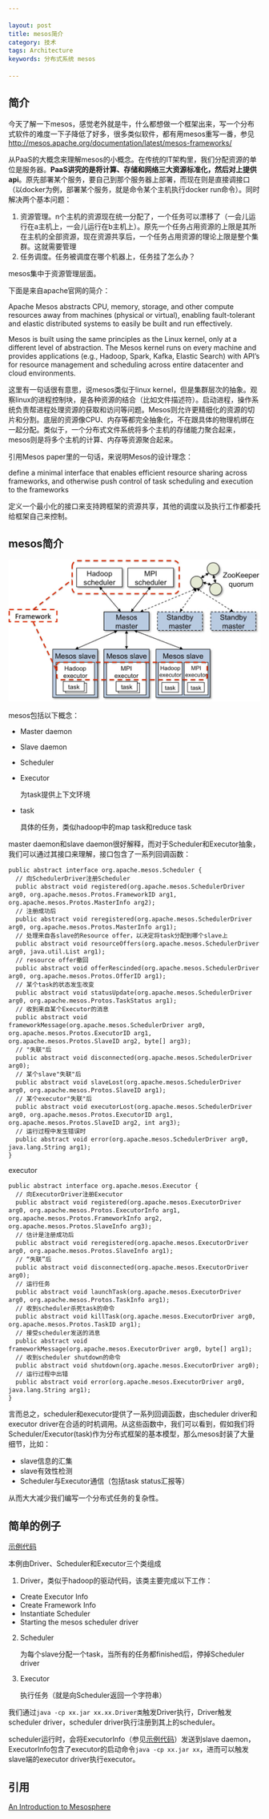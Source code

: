 ```yaml
---

layout: post
title: mesos简介
category: 技术
tags: Architecture
keywords: 分布式系统 mesos

---
```


## 简介

今天了解一下mesos，感觉老外就是牛，什么都想做一个框架出来，写一个分布式软件的难度一下子降低了好多，很多类似软件，都有用mesos重写一番，参见[http://mesos.apache.org/documentation/latest/mesos-frameworks/ ][]

从PaaS的大概念来理解mesos的小概念。在传统的IT架构里，我们分配资源的单位是服务器。**PaaS讲究的是将计算、存储和网络三大资源标准化，然后对上提供api**。原先部署某个服务，要自己到那个服务器上部署，而现在则是直接调接口（以docker为例，部署某个服务，就是命令某个主机执行docker run命令）。同时解决两个基本问题：

1. 资源管理。n个主机的资源现在统一分配了，一个任务可以漂移了（一会儿运行在a主机上，一会儿运行在b主机上）。原先一个任务占用资源的上限是其所在主机的全部资源，现在资源共享后，一个任务占用资源的理论上限是整个集群。这就需要管理
2. 任务调度。任务被调度在哪个机器上，任务挂了怎么办？

mesos集中于资源管理层面。

下面是来自apache官网的简介：

Apache Mesos abstracts CPU, memory, storage, and other compute resources away from machines (physical or virtual), enabling fault-tolerant and elastic distributed systems to easily be built and run effectively.

Mesos is built using the same principles as the Linux kernel, only at a different level of abstraction. The Mesos kernel runs on every machine and provides applications (e.g., Hadoop, Spark, Kafka, Elastic Search) with API’s for resource management and scheduling across entire datacenter and cloud environments.

这里有一句话很有意思，说mesos类似于linux kernel，但是集群层次的抽象。观察linux的进程控制块，是各种资源的结合（比如文件描述符）。启动进程，操作系统负责帮进程处理资源的获取和访问等问题。Mesos则允许更精细化的资源的切片和分割。底层的资源像CPU、内存等都完全抽象化，不在跟具体的物理机绑在一起分配。类似于，一个分布式文件系统将多个主机的存储能力聚合起来，mesos则是将多个主机的计算、内存等资源聚合起来。

引用Mesos paper里的一句话，来说明Mesos的设计理念：

define a minimal interface that enables efficient resource sharing across frameworks, and otherwise push control of task scheduling and execution to the frameworks

定义一个最小化的接口来支持跨框架的资源共享，其他的调度以及执行工作都委托给框架自己来控制。


## mesos简介

![Alt text](/public/upload/architecture/mesos.jpg)


mesos包括以下概念：

- Master daemon
- Slave daemon
- Scheduler 
- Executor    

    为task提供上下文环境
- task        

    具体的任务，类似hadoop中的map task和reduce task


master daemon和slave daemon很好解释，而对于Scheduler和Executor抽象，我们可以通过其接口来理解，接口包含了一系列回调函数：


    public abstract interface org.apache.mesos.Scheduler {
      // 向SchedulerDriver注册Scheduler
      public abstract void registered(org.apache.mesos.SchedulerDriver arg0, org.apache.mesos.Protos.FrameworkID arg1, org.apache.mesos.Protos.MasterInfo arg2);
      // 注册成功后
      public abstract void reregistered(org.apache.mesos.SchedulerDriver arg0, org.apache.mesos.Protos.MasterInfo arg1);
      // 处理来自各slave的Resource offer，以决定将task分配到哪个slave上
      public abstract void resourceOffers(org.apache.mesos.SchedulerDriver arg0, java.util.List arg1);
      // resource offer撤回
      public abstract void offerRescinded(org.apache.mesos.SchedulerDriver arg0, org.apache.mesos.Protos.OfferID arg1);
      // 某个task的状态发生改变
      public abstract void statusUpdate(org.apache.mesos.SchedulerDriver arg0, org.apache.mesos.Protos.TaskStatus arg1);
      // 收到来自某个Executor的消息
      public abstract void frameworkMessage(org.apache.mesos.SchedulerDriver arg0, org.apache.mesos.Protos.ExecutorID arg1, org.apache.mesos.Protos.SlaveID arg2, byte[] arg3);
      // "失联"后
      public abstract void disconnected(org.apache.mesos.SchedulerDriver arg0);
      // 某个slave"失联"后
      public abstract void slaveLost(org.apache.mesos.SchedulerDriver arg0, org.apache.mesos.Protos.SlaveID arg1);
      // 某个executor"失联"后
      public abstract void executorLost(org.apache.mesos.SchedulerDriver arg0, org.apache.mesos.Protos.ExecutorID arg1, org.apache.mesos.Protos.SlaveID arg2, int arg3);
      // 运行过程中发生错误时
      public abstract void error(org.apache.mesos.SchedulerDriver arg0, java.lang.String arg1);
    }

executor

    public abstract interface org.apache.mesos.Executor {
      // 向ExecutorDriver注册Executor
      public abstract void registered(org.apache.mesos.ExecutorDriver arg0, org.apache.mesos.Protos.ExecutorInfo arg1, org.apache.mesos.Protos.FrameworkInfo arg2, org.apache.mesos.Protos.SlaveInfo arg3);
      // 估计是注册成功后
      public abstract void reregistered(org.apache.mesos.ExecutorDriver arg0, org.apache.mesos.Protos.SlaveInfo arg1);
      // “失联”后
      public abstract void disconnected(org.apache.mesos.ExecutorDriver arg0);
      // 运行任务
      public abstract void launchTask(org.apache.mesos.ExecutorDriver arg0, org.apache.mesos.Protos.TaskInfo arg1);
      // 收到scheduler杀死task的命令
      public abstract void killTask(org.apache.mesos.ExecutorDriver arg0, org.apache.mesos.Protos.TaskID arg1);
      // 接受scheduler发送的消息
      public abstract void frameworkMessage(org.apache.mesos.ExecutorDriver arg0, byte[] arg1);
      // 收到scheduler shutdown的命令
      public abstract void shutdown(org.apache.mesos.ExecutorDriver arg0);
      // 运行过程中出错
      public abstract void error(org.apache.mesos.ExecutorDriver arg0, java.lang.String arg1);
    }


言而总之，scheduler和executor提供了一系列回调函数，由scheduler driver和executor driver在合适的时机调用。从这些函数中，我们可以看到，假如我们将Scheduler/Executor(task)作为分布式框架的基本模型，那么mesos封装了大量细节，比如：

- slave信息的汇集
- slave有效性检测
- Scheduler与Executor通信（包括task status汇报等）

从而大大减少我们编写一个分布式任务的复杂性。

## 简单的例子

[示例代码][]

本例由Driver、Scheduler和Executor三个类组成

1. Driver，类似于hadoop的驱动代码，该类主要完成以下工作：
 - Create Executor Info
 - Create Framework Info
 - Instantiate Scheduler
 - Starting the mesos scheduler driver
  
2. Scheduler

    为每个slave分配一个task，当所有的任务都finished后，停掉Scheduler driver
    
3. Executor

    执行任务（就是向Scheduler返回一个字符串）

我们通过`java -cp xx.jar xx.xx.Driver类`触发Driver执行，Driver触发scheduler driver，scheduler driver执行注册到其上的scheduler。

scheduler运行时，会将ExecutorInfo（参见[示例代码][]）发送到slave daemon，ExecutorInfo包含了executor的启动命令`java -cp xx.jar xx`，进而可以触发slave端的executor driver执行executor。


## 引用

[An Introduction to Mesosphere][]











[An Introduction to Mesosphere]: https://www.digitalocean.com/community/tutorials/an-introduction-to-mesosphere
[http://mesos.apache.org/documentation/latest/mesos-frameworks/ ]: http://mesos.apache.org/documentation/latest/mesos-frameworks/ 
[示例代码]: https://github.com/qiankunli/mesos/